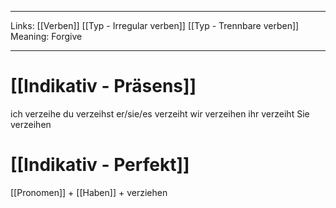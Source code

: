 ___

Links: [[Verben]] [[Typ - Irregular verben]] [[Typ - Trennbare verben]]
Meaning: Forgive

---

# [[Indikativ - Präsens]]

ich verzeihe
du verzeihst
er/sie/es verzeiht
wir verzeihen
ihr verzeiht
Sie verzeihen

# [[Indikativ - Perfekt]]
[[Pronomen]] + [[Haben]] + verziehen